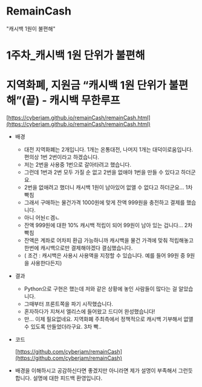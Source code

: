 # RemainCash
"캐시백 1원이 불편해"
# 1주차_캐시백 1원 단위가 불편해

# 지역화폐, 지원금 “캐시백 1원 단위가 불편해”(끝) - 캐시백 무한루프

[https://cyberjam.github.io/remainCash/remainCash.html](https://cyberjam.github.io/remainCash/remainCash.html)

- 배경
    - 대전 지역화폐는 2개입니다. 1개는 온통대전, 나머지 1개는 대덕이로움입니다. 편의상 1번 2번이라고 하겠습니다.
    - 저는 2번을 사용중 1번으로 갈아타려고 했습니다.
    - 그런데 1번과 2번 모두 가질 순 없고 2번을 없애야 1번을 만들 수 있다고 하더군요.
    - 2번을 없애려고 했더니 캐시백 1원이 남아있어 없앨 수 없다고 하더군요… 1차 빡침
    - 그래서 구매하는 물건가격 1000원에 맞게 잔액 999원을 충전하고 결제를 했습니다.
    - 아니 어눤ㄷ겜ㄴ
    - 잔액 999원에 대한 10% 캐시백 적립이 되어 99원이 남아 있는 겁니다… 2차 빡침
    - 잔액은 계좌로 어차피 환급 가능하니까 캐시백을 물건 가격에 맞춰 적립해놓고 한번에 캐시백으로만 결제해야겠다 결심했습니다.
    - ( 조건 : 캐시백은 사용시 사용액을 지정할 수 있습니다. 예를 들어 99원 중 9원을 사용한다든지)
- 결과
    - Python으로 구현은 했는데 저와 같은 상황에 놓인 사람들이 많다는 걸 알았습니다.
    - 그때부터 프론트쪽을 파기 시작했습니다.
    - 혼자하다가 지쳐서 엘리스에 들어왔고 드디어 완성했습니다!
    - 만… 이제 필요없네요. 지역화폐 주최측에서 정책적으로 캐시백 기부해서 없앨 수 있도록 만들었더라구요. 3차 빡..
- 코드
    
    [https://github.com/cyberjam/remainCash](https://github.com/cyberjam/remainCash)
    
- 배경을 이해하시고 공감하신다면 좋겠지만 아니라면 제가 설명이 부족해서 그런듯합니다. 설명에 대한 피드백 환영입니다.
